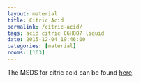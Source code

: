 ```yaml
---
layout: material
title: Citric Acid
permalink: /citric-acid/
tags: acid citric C6H8O7 liquid
date: 2015-12-04 19:46:00
categories: [material]
rooms: [163]
---
```


The MSDS for citric acid can be found [here]({{site.baseurl}}/sheets/CitricAcid.pdf).

